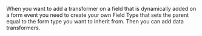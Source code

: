 When you want to add a transformer on a field that is dynamically added
on a form event you need to create your own Field Type that sets the parent
equal to the form type you want to inherit from. Then you can add 
data transformers. 